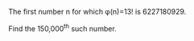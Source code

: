 <p>The first number n for which φ(n)=13! is 6227180929.</p>
<p>Find the 150,000<sup>th</sup> such number.</p>


